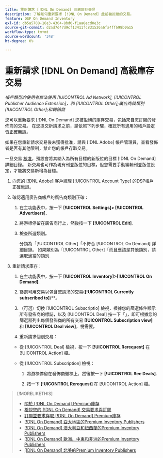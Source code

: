 ```yaml
---
title: 重新請求 [!DNL On Demand] 高級庫存交易
description: 了解如何重新要求 [!DNL On Demand] 此前被拒絕的交易。
feature: DSP On Demand Inventory
exl-id: db5a5708-16e3-4304-8bd0-f1aa8ecd0e3c
source-git-commit: d2ad7d47d9cf13411fc831526a6fa4ff698b0a15
workflow-type: tm+mt
source-wordcount: '348'
ht-degree: 0%

---
```


# 重新請求 [!DNL On Demand] 高級庫存交易

*帳戶類型的使用者無法使用 [!UICONTROL Ad Network], [!UICONTROL Publisher Audience Extension]，和 [!UICONTROL Other];廣告商與類別 [!UICONTROL Other];和轉銷商*

您可以重新要求 [!DNL On Demand] 您被拒絕的庫存交易，包括來自您訂閱的發佈商的交易。 在您提交新請求之前，請依照下列步驟，確認所有適用的帳戶設定皆正確無誤。

如果在您重新請求交易後未獲得批准，請與 [!DNL Adobe] 帳戶管理員，查看發佈者是否有其他限制，禁止您的帳戶存取交易。

一旦交易 [核准](/help/dsp/inventory/on-demand-inventory-view-status.md)，預設會將其納入為所有目標的新版位的目標 [!DNL On Demand] 詳細目錄。 新交易也可作為現有刊登版位的目標，但您需要手動編輯刊登版位設定，才能將交易新增為目標。

1. 向您的 [!DNL Adobe] 客戶經理 [!UICONTROL Account Type] 的DSP帳戶正確無誤。

1. 確認適用廣告商帳戶的廣告商類別正確：

   1. 在主功能表中，按一下 **[!UICONTROL Settings]> [!UICONTROL Advertisers].**

   1. 將游標停留在廣告商行上，然後按一下 **[!UICONTROL Edit]**.

   1. 檢查所選類別。

      分類為「[!UICONTROL Other]「不符合 [!UICONTROL On Demand] 詳細目錄。 如果類別為「[!UICONTROL Other]「而且應該是其他類別，請選取適當的類別<!-- [category](/help/dsp/admin/advertiser-settings.md) -->.

1. 重新請求庫存：

   1. 在主功能表中，按一下 **[!UICONTROL Inventory]>[!UICONTROL On Demand]**.

   1. 篩選可用交易以包含您請求的交易(**[!UICONTROL Currently subscribed to]**)**。

   1. （可選）切換 [!UICONTROL Subscriptio] 檢視，根據您的篩選條件顯示所有發佈商的標誌，以及 [!UICONTROL Deal] 按一下「」，即可根據您的篩選器列出每個發佈商的所有交易 **[!UICONTROL Subscription view]** 和 **[!UICONTROL Deal view]**，視需要。

   1. 重新請求個別交易：
   * 從 [!UICONTROL Deal] 檢視，按一下 **[!UICONTROL Rerequest]** 在 [!UICONTROL Action] 欄。

   * 從 [!UICONTROL Subscription] 檢視：

      1. 將游標停留在發佈商徽標上，然後按一下 **[!UICONTROL See Deals]**.

      1. 按一下 **[!UICONTROL Rerequest]** 在 [!UICONTROL Action] 欄。


>[!MORELIKETHIS]
>
>* [關於 [!DNL On Demand] Premium庫存](on-demand-inventory-about.md)
>* [檢視您的 [!DNL On Demand] 交易要求與訂閱](on-demand-inventory-view-status.md)
>* [訂閱並要求存取 [!DNL On Demand] Premium庫存](on-demand-inventory-subscribe.md)
>* [[!DNL On Demand] 亞太地區的Premium Inventory Publishers](on-demand-inventory-publishers-apac.md)
>* [[!DNL On Demand] 澳大利亞和紐西蘭的Premium Inventory Publishers](on-demand-inventory-publishers-anz.md)
>* [[!DNL On Demand] 歐洲、中東和非洲的Premium Inventory Publishers](on-demand-inventory-publishers-emea.md)
>* [[!DNL On Demand] 北美的Premium Inventory Publishers](on-demand-inventory-publishers-na.md)

